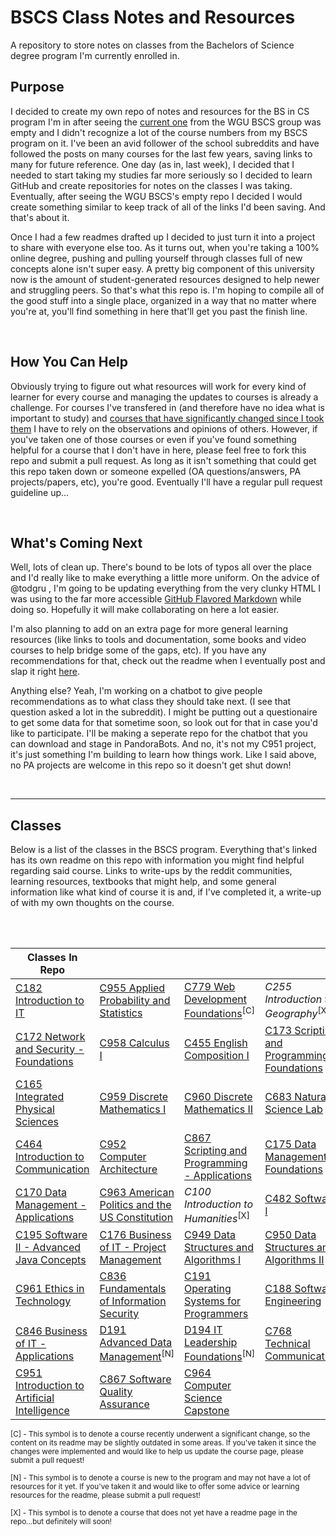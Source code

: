 # BSCS Class Notes and Resources
A repository to store notes on classes from the Bachelors of Science degree program I'm currently enrolled in.

## Purpose
I decided to create my own repo of notes and resources for the BS in CS program I'm in after seeing the [current one](https://github.com/WGU-BSCS/bscs-classes) from the WGU BSCS group was empty and I didn't recognize a lot of the course numbers from my BSCS program on it. I've been an avid follower of the school subreddits and have followed the posts on many courses for the last few years, saving links to many for future reference. One day (as in, last week), I decided that I needed to start taking my studies far more seriously so I decided to learn GitHub and create repositories for notes on the classes I was taking. Eventually, after seeing the WGU BSCS's empty repo I decided I would create something similar to keep track of all of the links I'd been saving. And that's about it. 

Once I had a few readmes drafted up I decided to just turn it into a project to share with everyone else too. As it turns out, when you're taking a 100% online degree, pushing and pulling yourself through classes full of new concepts alone isn't super easy. A pretty big component of this university now is the amount of student-generated resources designed to help newer and struggling peers. So that's what this repo is. I'm hoping to compile all of the good stuff into a single place, organized in a way that no matter where you're at, you'll find something in here that'll get you past the finish line.

<br />

## How You Can Help
Obviously trying to figure out what resources will work for every kind of learner for every course and managing the updates to courses is already a challenge. For courses I've transfered in (and therefore have no idea what is important to study) and [courses that have significantly changed since I took them](C779.md) I have to rely on the observations and opinions of others. However, if you've taken one of those courses or even if you've found something helpful for a course that I don't have in here, please feel free to fork this repo and submit a pull request. As long as it isn't something that could get this repo taken down or someone expelled (OA questions/answers, PA projects/papers, etc), you're good. Eventually I'll have a regular pull request guideline up...

<br />

## What's Coming Next
Well, lots of clean up. There's bound to be lots of typos all over the place and I'd really like to make everything a little more uniform. On the advice of @todgru , I'm going to be updating everything from the very clunky HTML I was using to the far more accessible [GitHub Flavored Markdown](https://github.github.com/gfm/) while doing so. Hopefully it will make collaborating on here a lot easier.

I'm also planning to add on an extra page for more general learning resources (like links to tools and documentation, some books and video courses to help bridge some of the gaps, etc). If you have any recommendations for that, check out the readme when I eventually post and slap it right [here](https://github.com/Krautpaddy/myBSCS-Classes-Notes).

Anything else? Yeah, I'm working on a chatbot to give people recommendations as to what class they should take next. (I see that question asked a lot in the subreddit). I might be putting out a questionaire to get some data for that sometime soon, so look out for that in case you'd like to participate. I'll be making a seperate repo for the chatbot that you can download and stage in PandoraBots. And no, it's not my C951 project, it's just something I'm building to learn how things work. Like I said above, no PA projects are welcome in this repo so it doesn't get shut down!

<br />


---


## Classes
Below is a list of the classes in the BSCS program. Everything that's linked has its own readme on this repo with information you might find helpful regarding said course. Links to write-ups by the reddit communities, learning resources, textbooks that might help, and some general information like what kind of course it is and, if I've completed it, a write-up of with my own thoughts on the course.

<br />


  <br />
 
 | Classes In Repo |                 |                 |                 |
 | --------------- | --------------- | --------------- | --------------- |
 | [C182 Introduction to IT](C182.md) | [C955 Applied Probability and Statistics](C955.md) | [C779 Web Development Foundations](C779.md)<sup>[C]</sup> | *C255 Introduction to Geography*<sup>[X]</sup> |
 | [C172 Network and Security - Foundations](C172.md) | [C958 Calculus I](C958.md) | [C455 English Composition I](C455.md) | [C173 Scripting and Programming - Foundations](C173.md) |
 | [C165 Integrated Physical Sciences](C165.md) | [C959 Discrete Mathematics I](C959.md) | [C960 Discrete Mathematics II](C960.md) | [C683 Natural Science Lab](C683.md) |
 | [C464 Introduction to Communication](C464.md) | [C952 Computer Architecture](C952.md) | [C867 Scripting and Programming - Applications](C867.md) | [C175 Data Management - Foundations](C175.md) |
 | [C170 Data Management - Applications](C170.md) | [C963 American Politics and the US Constitution](C963.md) | *C100 Introduction to Humanities*<sup>[X]</sup> | [C482 Software I](C482.md) |
 | [C195 Software II - Advanced Java Concepts](C195.md) | [C176 Business of IT - Project Management](C176.md) | [C949 Data Structures and Algorithms I](C949.md) | [C950 Data Structures and Algorithms II](C950.md) |
 | [C961 Ethics in Technology](C961.md) | [C836 Fundamentals of Information Security](C836.md) | [C191 Operating Systems for Programmers](C191.md) | [C188 Software Engineering](C188.md) |
 | [C846 Business of IT - Applications](C846.md) | [D191 Advanced Data Management](D191.md)<sup>[N]</sup> | [D194 IT Leadership Foundations](D194.md)<sup>[N]</sup> | [C768 Technical Communication](C768.md) |
 | [C951 Introduction to Artificial Intelligence](C951.md) | [C867 Software Quality Assurance](C867.md) | [C964 Computer Science Capstone](C964.md) |
 

<sub>[C] - This symbol is to denote a course recently underwent a significant change, so the content on its readme may be slightly outdated in some areas. If you've taken it since the changes were implemented and would like to help us update the course page, please submit a pull request!</sub>

<sub>[N] - This symbol is to denote a course is new to the program and may not have a lot of resources for it yet. If you've taken it and would like to offer some advice or learning resources for the readme, please submit a pull request!</sub>

<sub>[X] - This symbol is to denote a course that does not yet have a readme page in the repo...but definitely will soon!</sub>
